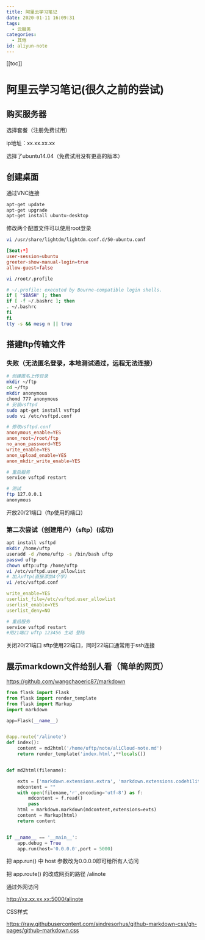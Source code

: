 ```yaml
---
title: 阿里云学习笔记
date: 2020-01-11 16:09:31
tags:
  - 云服务
categories:
  - 其他
id: aliyun-note
---
```


[[toc]]

# 阿里云学习笔记(很久之前的尝试)

## 购买服务器

选择套餐（注册免费试用）

ip地址：xx.xx.xx.xx

选择了ubuntu14.04（免费试用没有更高的版本）

## 创建桌面

通过VNC连接

```bash
apt-get update
apt-get upgrade
apt-get install ubuntu-desktop
```

修改两个配置文件可以使用root登录

```bash
vi /usr/share/lightdm/lightdm.conf.d/50-ubuntu.conf
```

```conf
[Seat:*]
user-session=ubuntu
greeter-show-manual-login=true
allow-guest=false
```

```bash
vi /root/.profile
```

```bash
# ~/.profile: executed by Bourne-compatible login shells.
if [ "$BASH" ]; then
if [ -f ~/.bashrc ]; then
. ~/.bashrc
fi
fi
tty -s && mesg n || true
```

## 搭建ftp传输文件

### 失败（无法匿名登录，本地测试通过，远程无法连接）

```bash
# 创建匿名上传目录
mkdir ~/ftp
cd ~/ftp
mkdir anonymous
chomd 777 anonymous
# 安装vsftpd
sudo apt-get install vsftpd
sudo vi /etc/vsftpd.conf
```

```conf
# 修改vsftpd.conf
anonymous_enable=YES
anon_root=/root/ftp
no_anon_password=YES
write_enable=YES
anon_upload_enable=YES
anon_mkdir_write_enable=YES
```

```bash
# 重启服务
service vsftpd restart
```

```bash
# 测试
ftp 127.0.0.1
anonymous
```

开放20/21端口（ftp使用的端口）

### 第二次尝试（创建用户）（sftp）(成功)

```bash
apt install vsftpd
mkdir /home/uftp
useradd -d /home/uftp -s /bin/bash uftp
passwd uftp
chown uftp:uftp /home/uftp
vi /etc/vsftpd.user_allowlist
# 加入uftp(直接添加4个字)
vi /etc/vsftpd.conf
```

```yaml
write_enable=YES
userlist_file=/etc/vsftpd.user_allowlist
userlist_enable=YES
userlist_deny=NO
```

```bash
# 重启服务
service vsftpd restart
#用21端口 uftp 123456 主动 登陆
```

关闭20/21端口 sftp使用22端口，同时22端口通常用于ssh连接

## 展示markdown文件给别人看（简单的网页）

<https://github.com/wangchaoeric87/markdown>

```python
from flask import Flask
from flask import render_template
from flask import Markup
import markdown

app=Flask(__name__)


@app.route('/alinote')
def index():
	content = md2html('/home/uftp/note/aliCloud-note.md')
	return render_template('index.html',**locals())


def md2html(filename):

	exts = ['markdown.extensions.extra', 'markdown.extensions.codehilite','markdown.extensions.tables','markdown.extensions.toc']
	mdcontent = ""
	with open(filename,'r',encoding='utf-8') as f:
		mdcontent = f.read()
		pass
	html = markdown.markdown(mdcontent,extensions=exts)
	content = Markup(html)
	return content


if __name__ == '__main__':
	app.debug = True
	app.run(host='0.0.0.0',port = 5000)
```

把 app.run() 中 host 参数改为0.0.0.0即可给所有人访问

把 app.route() 的改成网页的路径 /alinote

通过外网访问

<http://xx.xx.xx.xx:5000/alinote>

CSS样式

<https://raw.githubusercontent.com/sindresorhus/github-markdown-css/gh-pages/github-markdown.css>
